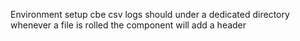 Environment setup
cbe csv logs should under a dedicated directory
whenever a file is rolled the component will add a header
